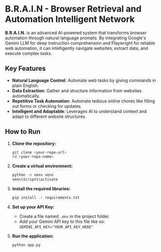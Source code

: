 # B.R.A.I.N - Browser Retrieval and Automation Intelligent Network

**B.R.A.I.N.** is an advanced AI-powered system that transforms browser automation through natural language prompts. By integrating Google's Gemini LLM for deep instruction comprehension and Playwright for reliable web automation, it can intelligently navigate websites, extract data, and execute complex tasks.

## Key Features

- **Natural Language Control**: Automate web tasks by giving commands in plain English.
- **Data Extraction**: Gather and structure information from websites automatically.
- **Repetitive Task Automation**: Automate tedious online chores like filling out forms or checking for updates.
- **Intelligent and Adaptable**: Leverages AI to understand context and adapt to different website structures.

## How to Run

1.  **Clone the repository:**
    ```bash
    git clone <your-repo-url>
    cd <your-repo-name>
    ```

2.  **Create a virtual environment:**
    ```bash
    python -m venv venv
    venv\Scripts\activate
    ```

3.  **Install the required libraries:**
    ```bash
    pip install -r requirements.txt
    ```

4.  **Set up your API Key:**
    - Create a file named `.env` in the project folder.
    - Add your Gemini API key to this file like so: `GEMINI_API_KEY="YOUR_API_KEY_HERE"`

5.  **Run the application:**
    ```bash
    python app.py
    ```